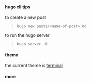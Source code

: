 #### hugo cli tips

to create a new post
> `hugo new posts/<name-of-post>.md`

to run the hugo server
> `hugo server -D`


#### theme

the current theme is [terminal](https://github.com/panr/hugo-theme-terminal)

#### more

